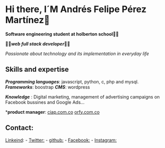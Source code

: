 # Hi there, I´M Andrés Felipe Pérez Martínez👋 

**Software engineering student at holberton school🧑‍🎓**

🧑‍💻***web full stack developer***🧑‍💻

*Passionate about technology and its implementation in everyday life*

## Skills and expertise


***Programming languages***: javascript, python, c, php and mysql.
***Frameworks***: boostrap
***CMS***: wordpress


***Knowledge*** : Digital marketing, management of advertising campaigns on Facebook bussines and Google Ads...


***product manager**: [ciap.com.co](https://ciap.com.co) [orfy.com.co](https://orfy.com.co)

## Contact:
[Linkeind](https://www.linkedin.com/in/andr%C3%A9s-felipe-p%C3%A9rez-mart%C3%ADnez-60b593179/): - [Twitter:](https://twitter.com/andres97083145) - [github:](https://github.com/anfepema700) - [Facebook:](https://www.facebook.com/anfepema700/) - [Instagram:](https://www.instagram.com/perezmartinezandresfelipe/) 
